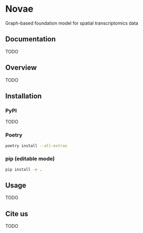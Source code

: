 # Novae

Graph-based foundation model for spatial transcriptomics data

## Documentation

TODO

## Overview

TODO

## Installation

### PyPI

TODO

### Poetry

```sh
poetry install --all-extras
```

### pip (editable mode)
```sh
pip install -e .
```

## Usage

TODO

## Cite us

TODO
